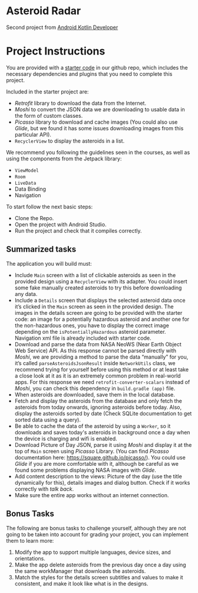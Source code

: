 Asteroid Radar
===============
Second project from [Android Kotlin Developer](https://www.udacity.com/course/android-kotlin-developer-nanodegree--nd940)

Project Instructions
=====================

You are provided with a [starter code](https://github.com/udacity/nd940-android-kotlin-c2-starter/tree/master/starter) in our github repo, which includes the necessary dependencies and plugins that you need to complete this project.

Included in the starter project are:

- *Retrofit* library to download the data from the Internet.
- *Moshi* to convert the JSON data we are downloading to usable data in the form of custom classes.
- *Picasso* library to download and cache images (You could also use *Glide*, but we found it has some issues downloading images from this particular API).
- `RecyclerView` to display the asteroids in a list.

We recommend you following the guidelines seen in the courses, as well as using the components from the Jetpack library:

- `ViewModel`
- `Room`
- `LiveData`
- Data Binding
- Navigation

To start follow the next basic steps:

- Clone the Repo.
- Open the project with Android Studio.
- Run the project and check that it compiles correctly.


Summarized tasks
-----------------
The application you will build must:

- Include `Main` screen with a list of clickable asteroids as seen in the provided design using a `RecyclerView` with its adapter. You could insert some fake manually created asteroids to try this before downloading any data.
- Include a `Details` screen that displays the selected asteroid data once it’s clicked in the `Main` screen as seen in the provided design. The images in the details screen are going to be provided with the starter code: an image for a potentially hazardous asteroid and another one for the non-hazardous ones, you have to display the correct image depending on the `isPotentiallyHazardous` asteroid parameter. Navigation xml file is already included with starter code.
- Download and parse the data from NASA NeoWS (Near Earth Object Web Service) API. As this response cannot be parsed directly with *Moshi*, we are providing a method to parse the data “manually” for you, it’s called `parseAsteroidsJsonResult` inside `NetworkUtils` class, we recommend trying for yourself before using this method or at least take a close look at it as it is an extremely common problem in real-world apps. For this response we need `retrofit-converter-scalars` instead of *Moshi*, you can check this dependency in `build.gradle (app)` file.
- When asteroids are downloaded, save them in the local database.
- Fetch and display the asteroids from the database and only fetch the asteroids from today onwards, ignoring asteroids before today. Also, display the asteroids sorted by date (Check SQLite documentation to get sorted data using a query).
- Be able to cache the data of the asteroid by using a `Worker`, so it downloads and saves today's asteroids in background once a day when the device is charging and wifi is enabled.
- Download Picture of Day JSON, parse it using *Moshi* and display it at the top of `Main` screen using *Picasso* Library. (You can find *Picasso* documentation here: https://square.github.io/picasso/). You could use *Glide* if you are more comfortable with it, although be careful as we found some problems displaying NASA images with *Glide*.
- Add content description to the views: Picture of the day (use the title dynamically for this), details images and dialog button. Check if it works correctly with *talk back*.
- Make sure the entire app works without an internet connection.


Bonus Tasks
------------
The following are bonus tasks to challenge yourself, although they are not going to be taken into account for grading your project, you can implement them to learn more:

1. Modify the app to support multiple languages, device sizes, and orientations.
2. Make the app delete asteroids from the previous day once a day using the same workManager that downloads the asteroids.
3. Match the styles for the details screen subtitles and values to make it consistent, and make it look like what is in the designs.